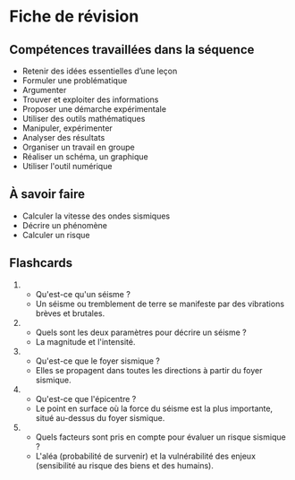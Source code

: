 # Fiche de révision


## Compétences travaillées dans la séquence
- Retenir des idées essentielles d’une leçon
- Formuler une problématique
- Argumenter
- Trouver et exploiter des informations
- Proposer une démarche expérimentale
- Utiliser des outils mathématiques
- Manipuler, expérimenter
- Analyser des résultats
- Organiser un travail en groupe
- Réaliser un schéma, un graphique
- Utiliser l'outil numérique

## À savoir faire

- Calculer la vitesse des ondes sismiques
- Décrire un phénomène
- Calculer un risque



## Flashcards


<div markdown class="flashcard">

1. 
    - Qu'est-ce qu'un séisme ?
    - Un séisme ou tremblement de terre se manifeste par des vibrations brèves et brutales.
2. 
    - Quels sont les deux paramètres pour décrire un séisme ?
    - La magnitude et l'intensité.
3. 
    - Qu'est-ce que le foyer sismique ?
    - Elles se propagent dans toutes les directions à partir du foyer sismique.
4. 
    - Qu'est-ce que l'épicentre ?
    - Le point en surface où la force du séisme est la plus importante, situé au-dessus du foyer sismique.
5. 
    - Quels facteurs sont pris en compte pour évaluer un risque sismique ?
    - L'aléa (probabilité de survenir) et la vulnérabilité des enjeux (sensibilité au risque des biens et des humains).

</div>
